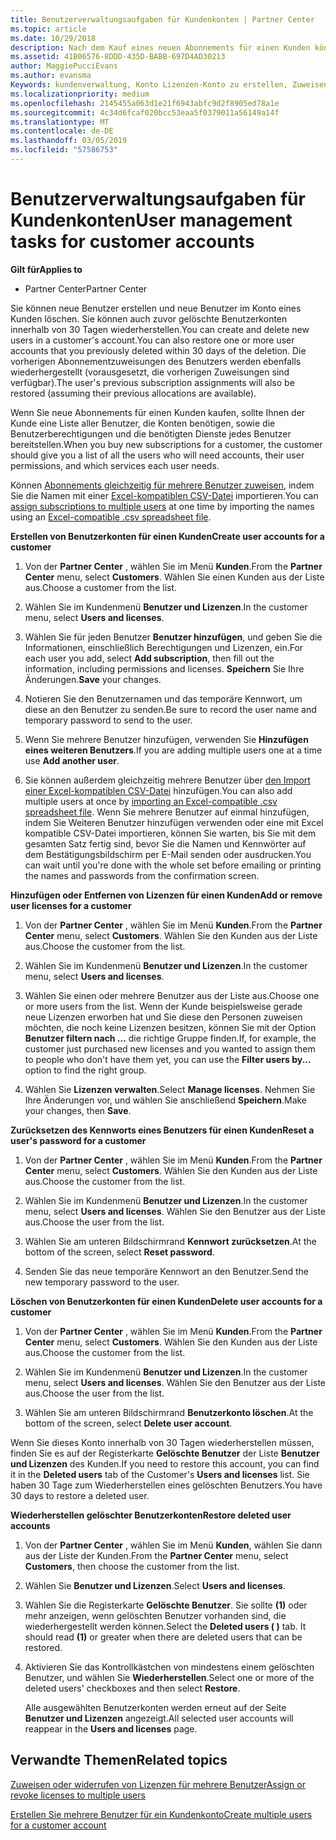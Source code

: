 ```yaml
---
title: Benutzerverwaltungsaufgaben für Kundenkonten | Partner Center
ms.topic: article
ms.date: 10/29/2018
description: Nach dem Kauf eines neuen Abonnements für einen Kunden können Sie bestimmten Benutzern Lizenzen zuweisen.
ms.assetid: 41B06576-8DDD-435D-BABB-697D4AD30213
author: MaggiePucciEvans
ms.author: evansma
Keywords: kundenverwaltung, Konto Lizenzen-Konto zu erstellen, Zuweisen von Lizenzen, Verwaltung der Benutzer, Kennwort, die kennwortzurücksetzung, Kennwort ändern
ms.localizationpriority: medium
ms.openlocfilehash: 2145455a063d1e21f6943abfc9d2f8905ed78a1e
ms.sourcegitcommit: 4c34d6fcaf020bcc53eaa5f0379011a56149a14f
ms.translationtype: MT
ms.contentlocale: de-DE
ms.lasthandoff: 03/05/2019
ms.locfileid: "57586753"
---
```

# <a name="user-management-tasks-for-customer-accounts"></a><span data-ttu-id="29e95-104">Benutzerverwaltungsaufgaben für Kundenkonten</span><span class="sxs-lookup"><span data-stu-id="29e95-104">User management tasks for customer accounts</span></span>

<span data-ttu-id="29e95-105">**Gilt für**</span><span class="sxs-lookup"><span data-stu-id="29e95-105">**Applies to**</span></span>

-  <span data-ttu-id="29e95-106">Partner Center</span><span class="sxs-lookup"><span data-stu-id="29e95-106">Partner Center</span></span>



<span data-ttu-id="29e95-107">Sie können neue Benutzer erstellen und neue Benutzer im Konto eines Kunden löschen. Sie können auch zuvor gelöschte Benutzerkonten innerhalb von 30 Tagen wiederherstellen.</span><span class="sxs-lookup"><span data-stu-id="29e95-107">You can create and delete new users in a customer's account.You can also restore one or more user accounts that you previously deleted within 30 days of the deletion.</span></span> <span data-ttu-id="29e95-108">Die vorherigen Abonnementzuweisungen des Benutzers werden ebenfalls wiederhergestellt (vorausgesetzt, die vorherigen Zuweisungen sind verfügbar).</span><span class="sxs-lookup"><span data-stu-id="29e95-108">The user's previous subscription assignments will also be restored (assuming their previous allocations are available).</span></span>

<span data-ttu-id="29e95-109">Wenn Sie neue Abonnements für einen Kunden kaufen, sollte Ihnen der Kunde eine Liste aller Benutzer, die Konten benötigen, sowie die Benutzerberechtigungen und die benötigten Dienste jedes Benutzer bereitstellen.</span><span class="sxs-lookup"><span data-stu-id="29e95-109">When you buy new subscriptions for a customer,  the customer should give you a list of all the users who will need accounts, their user permissions, and which services each user needs.</span></span>  

<span data-ttu-id="29e95-110">Können [Abonnements gleichzeitig für mehrere Benutzer zuweisen](bulk-license-provisioning-for-multiple-users.md), indem Sie die Namen mit einer [Excel-kompatiblen CSV-Datei](adding-multiple-users-to-a-customer-account.md) importieren.</span><span class="sxs-lookup"><span data-stu-id="29e95-110">You can [assign subscriptions to multiple users](bulk-license-provisioning-for-multiple-users.md) at one time by importing the names using an [Excel-compatible .csv spreadsheet file](adding-multiple-users-to-a-customer-account.md).</span></span>

<a href="" id="createuseraccounts"></a>
<span data-ttu-id="29e95-111">**Erstellen von Benutzerkonten für einen Kunden**</span><span class="sxs-lookup"><span data-stu-id="29e95-111">**Create user accounts for a customer**</span></span>

1.  <span data-ttu-id="29e95-112">Von der **Partner Center** , wählen Sie im Menü **Kunden**.</span><span class="sxs-lookup"><span data-stu-id="29e95-112">From the **Partner Center** menu, select **Customers**.</span></span> <span data-ttu-id="29e95-113">Wählen Sie einen Kunden aus der Liste aus.</span><span class="sxs-lookup"><span data-stu-id="29e95-113">Choose a customer from the list.</span></span>

2.  <span data-ttu-id="29e95-114">Wählen Sie im Kundenmenü **Benutzer und Lizenzen**.</span><span class="sxs-lookup"><span data-stu-id="29e95-114">In the customer menu, select **Users and licenses**.</span></span>

3.  <span data-ttu-id="29e95-115">Wählen Sie für jeden Benutzer **Benutzer hinzufügen**, und geben Sie die Informationen, einschließlich Berechtigungen und Lizenzen, ein.</span><span class="sxs-lookup"><span data-stu-id="29e95-115">For each user you add, select **Add subscription**, then fill out the information, including permissions and licenses.</span></span> <span data-ttu-id="29e95-116">**Speichern** Sie Ihre Änderungen.</span><span class="sxs-lookup"><span data-stu-id="29e95-116">**Save** your changes.</span></span>

4.  <span data-ttu-id="29e95-117">Notieren Sie den Benutzernamen und das temporäre Kennwort, um diese an den Benutzer zu senden.</span><span class="sxs-lookup"><span data-stu-id="29e95-117">Be sure to record the user name and temporary password to send to the user.</span></span> 

5.  <span data-ttu-id="29e95-118">Wenn Sie mehrere Benutzer hinzufügen, verwenden Sie **Hinzufügen eines weiteren Benutzers**.</span><span class="sxs-lookup"><span data-stu-id="29e95-118">If you are adding multiple users one at a time use **Add another user**.</span></span> 

6. <span data-ttu-id="29e95-119">Sie können außerdem gleichzeitig mehrere Benutzer über [den Import einer Excel-kompatiblen CSV-Datei](adding-multiple-users-to-a-customer-account.md) hinzufügen.</span><span class="sxs-lookup"><span data-stu-id="29e95-119">You can also add multiple users at once by [importing an Excel-compatible .csv spreadsheet file](adding-multiple-users-to-a-customer-account.md).</span></span> <span data-ttu-id="29e95-120">Wenn Sie mehrere Benutzer auf einmal hinzufügen, indem Sie Weiteren Benutzer hinzufügen verwenden oder eine mit Excel kompatible CSV-Datei importieren, können Sie warten, bis Sie mit dem gesamten Satz fertig sind, bevor Sie die Namen und Kennwörter auf dem Bestätigungsbildschirm per E-Mail senden oder ausdrucken.</span><span class="sxs-lookup"><span data-stu-id="29e95-120">You can wait until you're done with the whole set before emailing or printing the names and passwords from the confirmation screen.</span></span>

<a href="" id="userlicensing"></a>
<span data-ttu-id="29e95-121">**Hinzufügen oder Entfernen von Lizenzen für einen Kunden**</span><span class="sxs-lookup"><span data-stu-id="29e95-121">**Add or remove user licenses for a customer**</span></span>

1.  <span data-ttu-id="29e95-122">Von der **Partner Center** , wählen Sie im Menü **Kunden**.</span><span class="sxs-lookup"><span data-stu-id="29e95-122">From the **Partner Center** menu, select **Customers**.</span></span> <span data-ttu-id="29e95-123">Wählen Sie den Kunden aus der Liste aus.</span><span class="sxs-lookup"><span data-stu-id="29e95-123">Choose the customer from the list.</span></span>

2.  <span data-ttu-id="29e95-124">Wählen Sie im Kundenmenü **Benutzer und Lizenzen**.</span><span class="sxs-lookup"><span data-stu-id="29e95-124">In the customer menu, select **Users and licenses**.</span></span>

3.  <span data-ttu-id="29e95-125">Wählen Sie einen oder mehrere Benutzer aus der Liste aus.</span><span class="sxs-lookup"><span data-stu-id="29e95-125">Choose one or more users from the list.</span></span> <span data-ttu-id="29e95-126">Wenn der Kunde beispielsweise gerade neue Lizenzen erworben hat und Sie diese den Personen zuweisen möchten, die noch keine Lizenzen besitzen, können Sie mit der Option **Benutzer filtern nach …** die richtige Gruppe finden.</span><span class="sxs-lookup"><span data-stu-id="29e95-126">If, for example, the customer just purchased new licenses and you wanted to assign them to people who don't have them yet, you can use the **Filter users by...** option to find the right group.</span></span>

4.  <span data-ttu-id="29e95-127">Wählen Sie **Lizenzen verwalten**.</span><span class="sxs-lookup"><span data-stu-id="29e95-127">Select **Manage licenses**.</span></span> <span data-ttu-id="29e95-128">Nehmen Sie Ihre Änderungen vor, und wählen Sie anschließend **Speichern**.</span><span class="sxs-lookup"><span data-stu-id="29e95-128">Make your changes, then **Save**.</span></span>

<a href="" id="resetpassword"></a>
<span data-ttu-id="29e95-129">**Zurücksetzen des Kennworts eines Benutzers für einen Kunden**</span><span class="sxs-lookup"><span data-stu-id="29e95-129">**Reset a user's password for a customer**</span></span>

1.  <span data-ttu-id="29e95-130">Von der **Partner Center** , wählen Sie im Menü **Kunden**.</span><span class="sxs-lookup"><span data-stu-id="29e95-130">From the **Partner Center** menu, select **Customers**.</span></span> <span data-ttu-id="29e95-131">Wählen Sie den Kunden aus der Liste aus.</span><span class="sxs-lookup"><span data-stu-id="29e95-131">Choose the customer from the list.</span></span>

2.  <span data-ttu-id="29e95-132">Wählen Sie im Kundenmenü **Benutzer und Lizenzen**.</span><span class="sxs-lookup"><span data-stu-id="29e95-132">In the customer menu, select **Users and licenses**.</span></span> <span data-ttu-id="29e95-133">Wählen Sie den Benutzer aus der Liste aus.</span><span class="sxs-lookup"><span data-stu-id="29e95-133">Choose the user from the list.</span></span>

3.  <span data-ttu-id="29e95-134">Wählen Sie am unteren Bildschirmrand **Kennwort zurücksetzen**.</span><span class="sxs-lookup"><span data-stu-id="29e95-134">At the bottom of the screen, select **Reset password**.</span></span> 

4.  <span data-ttu-id="29e95-135">Senden Sie das neue temporäre Kennwort an den Benutzer.</span><span class="sxs-lookup"><span data-stu-id="29e95-135">Send the new temporary password to the user.</span></span>

<a href="" id="deleteuseraccounts"></a>
<span data-ttu-id="29e95-136">**Löschen von Benutzerkonten für einen Kunden**</span><span class="sxs-lookup"><span data-stu-id="29e95-136">**Delete user accounts for a customer**</span></span>

1.  <span data-ttu-id="29e95-137">Von der **Partner Center** , wählen Sie im Menü **Kunden**.</span><span class="sxs-lookup"><span data-stu-id="29e95-137">From the **Partner Center** menu, select **Customers**.</span></span> <span data-ttu-id="29e95-138">Wählen Sie den Kunden aus der Liste aus.</span><span class="sxs-lookup"><span data-stu-id="29e95-138">Choose the customer from the list.</span></span>

2.  <span data-ttu-id="29e95-139">Wählen Sie im Kundenmenü **Benutzer und Lizenzen**.</span><span class="sxs-lookup"><span data-stu-id="29e95-139">In the customer menu, select **Users and licenses**.</span></span> <span data-ttu-id="29e95-140">Wählen Sie den Benutzer aus der Liste aus.</span><span class="sxs-lookup"><span data-stu-id="29e95-140">Choose the user from the list.</span></span>

3.  <span data-ttu-id="29e95-141">Wählen Sie am unteren Bildschirmrand **Benutzerkonto löschen**.</span><span class="sxs-lookup"><span data-stu-id="29e95-141">At the bottom of the screen, select **Delete user account**.</span></span>

<span data-ttu-id="29e95-142">Wenn Sie dieses Konto innerhalb von 30 Tagen wiederherstellen müssen, finden Sie es auf der Registerkarte **Gelöschte Benutzer** der Liste **Benutzer und Lizenzen** des Kunden.</span><span class="sxs-lookup"><span data-stu-id="29e95-142">If you need to restore this account, you can find it in the **Deleted users** tab of the Customer's **Users and licenses** list.</span></span> <span data-ttu-id="29e95-143">Sie haben 30 Tage zum Wiederherstellen eines gelöschten Benutzers.</span><span class="sxs-lookup"><span data-stu-id="29e95-143">You have 30 days to restore a deleted user.</span></span>

<a href="" id="restoreuseraccounts"></a>
<span data-ttu-id="29e95-144">**Wiederherstellen gelöschter Benutzerkonten**</span><span class="sxs-lookup"><span data-stu-id="29e95-144">**Restore deleted user accounts**</span></span>

1.  <span data-ttu-id="29e95-145">Von der **Partner Center** , wählen Sie im Menü **Kunden**, wählen Sie dann aus der Liste der Kunden.</span><span class="sxs-lookup"><span data-stu-id="29e95-145">From the **Partner Center** menu, select **Customers**, then choose the customer from the list.</span></span>

2.  <span data-ttu-id="29e95-146">Wählen Sie **Benutzer und Lizenzen**.</span><span class="sxs-lookup"><span data-stu-id="29e95-146">Select **Users and licenses**.</span></span>

3.  <span data-ttu-id="29e95-147">Wählen Sie die Registerkarte **Gelöschte Benutzer**. Sie sollte **(1)** oder mehr anzeigen, wenn gelöschten Benutzer vorhanden sind, die wiederhergestellt werden können.</span><span class="sxs-lookup"><span data-stu-id="29e95-147">Select the **Deleted users ( )** tab. It should read **(1)** or greater when there are deleted users that can be restored.</span></span>

4.  <span data-ttu-id="29e95-148">Aktivieren Sie das Kontrollkästchen von mindestens einem gelöschten Benutzer, und wählen Sie **Wiederherstellen**.</span><span class="sxs-lookup"><span data-stu-id="29e95-148">Select one or more of the deleted users' checkboxes and then select **Restore**.</span></span>

    <span data-ttu-id="29e95-149">Alle ausgewählten Benutzerkonten werden erneut auf der Seite **Benutzer und Lizenzen** angezeigt.</span><span class="sxs-lookup"><span data-stu-id="29e95-149">All selected user accounts will reappear in the **Users and licenses** page.</span></span>

## <a name="related-topics"></a><span data-ttu-id="29e95-150">Verwandte Themen</span><span class="sxs-lookup"><span data-stu-id="29e95-150">Related topics</span></span>


[<span data-ttu-id="29e95-151">Zuweisen oder widerrufen von Lizenzen für mehrere Benutzer</span><span class="sxs-lookup"><span data-stu-id="29e95-151">Assign or revoke licenses to multiple users</span></span>](bulk-license-provisioning-for-multiple-users.md)

[<span data-ttu-id="29e95-152">Erstellen Sie mehrere Benutzer für ein Kundenkonto</span><span class="sxs-lookup"><span data-stu-id="29e95-152">Create multiple users for a customer account</span></span>](adding-multiple-users-to-a-customer-account.md)

 

 



